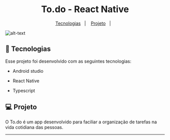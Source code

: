 ##

<h1 align="center">
To.do - React Native
</h1>

<p align="center">
  <a href="#-tecnologias">Tecnologias</a>&nbsp;&nbsp;&nbsp;|&nbsp;&nbsp;&nbsp;
  <a href="#-projeto">Projeto</a>&nbsp;&nbsp;&nbsp;|&nbsp;&nbsp;&nbsp;
 </p>

![alt-text](https://github.com/LeonardoLamoia/to_do_ignite/blob/main/to-do.gif) </h1>

## 🚀 Tecnologias

Esse projeto foi desenvolvido com as seguintes tecnologias:

- Android studio
- React Native
- Typescript

  </ul>
  
 ## 💻 Projeto
 O To.do é um app desenvolvido para faciliar a organização de tarefas na vida cotidiana das pessoas.

----
